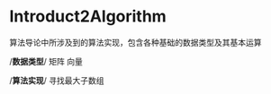 # Introduct2Algorithm
算法导论中所涉及到的算法实现，包含各种基础的数据类型及其基本运算

/**************************************************数据类型**************************************************/
矩阵
向量

/**************************************************算法实现**************************************************/
寻找最大子数组
